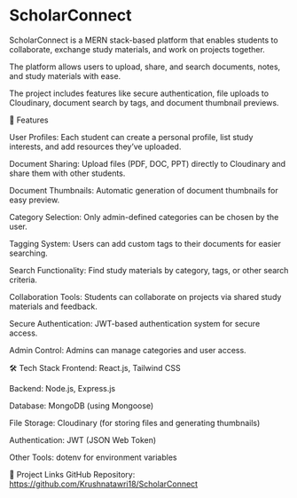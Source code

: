 # ScholarConnect
ScholarConnect is a MERN stack-based platform that enables students to collaborate, exchange study materials, and work on projects together.

The platform allows users to upload, share, and search documents, notes, and study materials with ease. 

The project includes features like secure authentication, file uploads to Cloudinary, document search by tags, and document thumbnail previews.

🚀 Features

User Profiles: 
Each student can create a personal profile, list study interests, and add resources they’ve uploaded.

Document Sharing: 
Upload files (PDF, DOC, PPT) directly to Cloudinary and share them with other students.

Document Thumbnails:
Automatic generation of document thumbnails for easy preview.

Category Selection:
Only admin-defined categories can be chosen by the user.

Tagging System: 
Users can add custom tags to their documents for easier searching.

Search Functionality: 
Find study materials by category, tags, or other search criteria.

Collaboration Tools: 
Students can collaborate on projects via shared study materials and feedback.

Secure Authentication: 
JWT-based authentication system for secure access.

Admin Control: 
Admins can manage categories and user access.

🛠️ Tech Stack
Frontend: 
React.js, Tailwind CSS

Backend: 
Node.js, Express.js

Database: 
MongoDB (using Mongoose)

File Storage: 
Cloudinary (for storing files and generating thumbnails)

Authentication: 
JWT (JSON Web Token)

Other Tools: 
dotenv for environment variables


🔗 Project Links
GitHub Repository: https://github.com/Krushnatawri18/ScholarConnect
